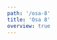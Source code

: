 ```yaml
---
path: '/osa-8'
title: 'Osa 8'
overview: true
---
```


<pages-in-this-section></pages-in-this-section>

<exercises-in-this-section></exercises-in-this-section>
